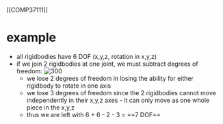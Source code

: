 [[COMP37111]]

# example
- all rigidbodies have 6 DOF (x,y,z, rotation in x,y,z)
- if we join 2 rigidbodies at one joint, we must subtract degrees of freedom:
![300](https://i.imgur.com/wf97aYh.png)
	- we lose 2 degrees of freedom in losing the ability for either rigidbody to rotate in one axis 
	- we lose 3 degrees of freedom since the 2 rigidbodies cannot move independently in their x,y,z axes - it can only move as one whole piece in the x,y,z
	- thus we are left with 6 + 6 - 2 - 3 = ==7 DOF==
